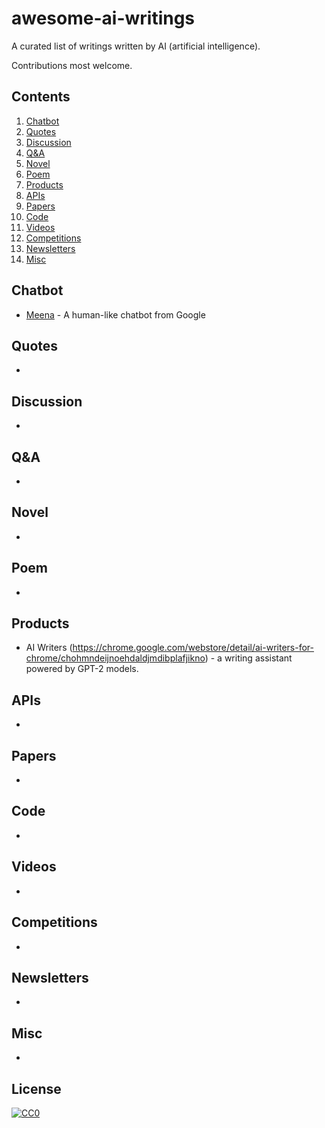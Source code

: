 # awesome-ai-writings
A curated list of writings written by AI (artificial intelligence).

Contributions most welcome.

## Contents

1. [Chatbot](#chatbot)
2. [Quotes](#quotes)
3. [Discussion](#discussion)
4. [Q&A](#q&a)
5. [Novel](#novel)
6. [Poem](#poem)
7. [Products](#products)
8. [APIs](#apis)
9. [Papers](#papers)
10. [Code](#code)
11. [Videos](#videos)
12. [Competitions](#competitions)
13. [Newsletters](#newsletters)
14. [Misc](#misc)


## Chatbot
* [Meena](https://github.com/google-research/google-research/blob/master/meena/meena.txt) - A human-like chatbot from Google

## Quotes
* 

## Discussion
*

## Q&A
* 

## Novel
* 

## Poem
* 

## Products
* AI Writers (https://chrome.google.com/webstore/detail/ai-writers-for-chrome/chohmndeijnoehdaldjmdibplafjikno) - a writing assistant powered by GPT-2 models.

## APIs
* 

## Papers
*

## Code
*

## Videos
*

## Competitions
*

## Newsletters
* 

## Misc
* 

## License

[![CC0](http://i.creativecommons.org/p/zero/1.0/88x31.png)](http://creativecommons.org/publicdomain/zero/1.0/)
